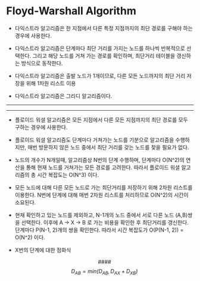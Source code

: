 # Floyd-Warshall Algorithm  
- 다익스트라 알고리즘은 한 지점에서 다른 특정 지점까지의 최단 경로를 구해야 하는 경우에 사용한다.  
  
- 다익스트라 알고리즘은 단계마다 최단 거리를 가지는 노드를 하나씩 반복적으로 선택한다. 그리고 해당 노드를
거쳐 가는 경로를 확인하며, 최단거리 테이블을 갱신하는 방식으로 동작한다.  
- 다익스트라 알고리즘은 출발 노드가 1개이므로, 다른 모든 노드까지의 최단 거리 저장을 위해 1차원 리스트 이용 
- 다익스트라 알고리즘은 그리디 알고리즘이다.
  
  
* * *
* * *

- 플로이드 워셜 알고리즘은 모든 지점에서 다른 모든 지점까지의 최단 경로를 모두 구하는 경우에 사용한다.  
  
- 플로이드 워셜 알고리즘도 단계마다 거쳐가는 노드를 기분으로 알고리즘을 수행하지만, 매번 방문하지 않은
노드 중에서 최단 거리를 갖는 노드를 찾을 필요가 없다.  
- 노드의 개수가 N개일때, 알고리즘상 N번의 단계 수행하며, 단계마다 O(N^2)의 연산을 통해 현재 노드를 거쳐가는
모든 경로를 고려한다. 따라서 플로이드 워셜 알고리즘의 총 시간 복잡도는 O(N^3) 이다.  
- 모든 노드에 대해 다른 모든 노드로 가는 최단거리를 저장하기 위해 2차원 리스트를 이용한다.
N번에 단계에 대해 매번 2차원 리스트를 처리하므로 O(N^2)의 시간이 소요된다.  
- 현재 확인하고 있는 노드를 제외하고, N-1개의 노드 중에서 서로 다른 노드 (A,B)쌍을 선택한다.
이후에 A -> X -> B 로 가는 비용을 확인한 후 최단거리를 갱신한다. 단계마다 P(N-1, 2)개의 쌍을 확인한다.
따라서 시간 복잡도가 O(P(N-1, 2)) = O(N^2) 이다.  
- X번의 단계에 대한 점화식  
*<center>####$$D_{AB} = min(D_{AB}, D_{AX}+D_{XB})$$</center>*


